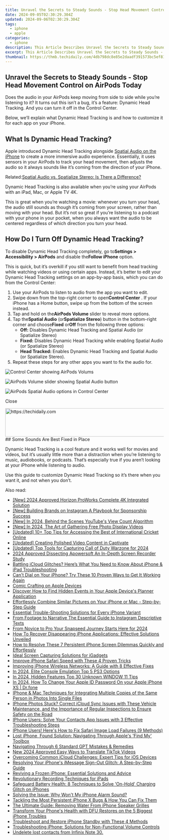 ```yaml
---
title: Unravel the Secrets to Steady Sounds - Stop Head Movement Control on AirPods Today!
date: 2024-09-05T02:30:29.304Z
updated: 2024-09-06T02:30:29.304Z
tags:
  - iphone
  - apple
categories:
  - iphone
description: This Article Describes Unravel the Secrets to Steady Sounds - Stop Head Movement Control on AirPods Today!
excerpt: This Article Describes Unravel the Secrets to Steady Sounds - Stop Head Movement Control on AirPods Today!
thumbnail: https://thmb.techidaily.com/4db798dc8e85e2daadf391573bc5ef81d7d7a8b53e675ec2733be93146fbbb0f.jpg
---
```


## Unravel the Secrets to Steady Sounds - Stop Head Movement Control on AirPods Today

 Does the audio in your AirPods keep moving from side to side while you’re listening to it? It turns out this isn’t a bug, it’s a feature: Dynamic Head Tracking. And you can turn it off in the Control Center.

 Below, we’ll explain what Dynamic Head Tracking is and how to customize it for each app on your iPhone.

## What Is Dynamic Head Tracking?

 Apple introduced Dynamic Head Tracking alongside [Spatial Audio on the iPhone](https://www.makeuseof.com/what-is-spatial-audio/) to create a more immersive audio experience. Essentially, it uses sensors in your AirPods to track your head movement, then adjusts the audio so it always sounds like it’s coming from the direction of your iPhone.

 Related:[Spatial Audio vs. Spatialize Stereo: Is There a Difference?](https://www.makeuseof.com/spatial-audio-vs-spatialize-stereo/)

 Dynamic Head Tracking is also available when you’re using your AirPods with an iPad, Mac, or Apple TV 4K.

 This is great when you’re watching a movie: whenever you turn your head, the audio still sounds as though it’s coming from your screen, rather than moving with your head. But it’s not so great if you’re listening to a podcast with your phone in your pocket, when you always want the audio to be centered regardless of which direction you turn your head.

## How Do I Turn Off Dynamic Head Tracking?

 To disable Dynamic Head Tracking completely, go to**Settings > Accessibility > AirPods** and disable the**Follow iPhone** option.

 This is quick, but it’s overkill if you still want to benefit from head tracking while watching videos or using certain apps. Instead, it’s better to edit your Dynamic Head Tracking settings on an app-by-app basis, which you can do from the Control Center:

1. Use your AirPods to listen to audio from the app you want to edit.
2. Swipe down from the top-right corner to open**Control Center** . If your iPhone has a Home button, swipe up from the bottom of the screen instead.
3. Tap and hold on the**AirPods Volume** slider to reveal more options.
4. Tap the**Spatial Audio** (or**Spatialize Stereo**) button in the bottom-right corner and choose**Fixed** or**Off** from the following three options:  
   * **Off:** Disables Dynamic Head Tracking and Spatial Audio (or Spatialize Stereo)  
   * **Fixed:** Disables Dynamic Head Tracking while enabling Spatial Audio (or Spatialize Stereo)  
   * **Head Tracked:** Enables Dynamic Head Tracking and Spatial Audio (or Spatialize Stereo).
5. Repeat these steps for any other apps you want to fix the audio for.

![Control Center showing AirPods Volums](https://static1.makeuseofimages.com/wordpress/wp-content/uploads/2021/12/Control-Center-showing-AirPods-Volums.jpg)

![AirPods Volume slider showing Spatial Audio button](https://static1.makeuseofimages.com/wordpress/wp-content/uploads/2021/12/AirPods-Volume-slider-showing-Spatial-Audio-button.jpg)

![AirPods Spatial Audio options in Control Center](https://static1.makeuseofimages.com/wordpress/wp-content/uploads/2021/12/AirPods-Spatial-Audio-options-in-Control-Center.jpg)

Close

<!-- affiliate ads begin -->
<a href="https://aligracehair.sjv.io/c/5597632/1918703/19272" target="_top" id="1918703">
  <img src="//a.impactradius-go.com/display-ad/19272-1918703" border="0" alt="https://techidaily.com" width="728" height="90"/>
</a>
<img height="0" width="0" src="https://aligracehair.sjv.io/i/5597632/1918703/19272" style="position:absolute;visibility:hidden;" border="0" />
<!-- affiliate ads end -->
## Some Sounds Are Best Fixed in Place

 Dynamic Head Tracking is a cool feature and it works well for movies and videos, but it’s usually little more than a distraction when you’re listening to music, audiobooks, or podcasts. That’s especially true if you aren’t looking at your iPhone while listening to audio.

 Use this guide to customize Dynamic Head Tracking so it’s there when you want it, and not when you don’t.

<ins class="adsbygoogle"
     style="display:block"
     data-ad-format="autorelaxed"
     data-ad-client="ca-pub-7571918770474297"
     data-ad-slot="1223367746"></ins>



<ins class="adsbygoogle"
     style="display:block"
     data-ad-client="ca-pub-7571918770474297"
     data-ad-slot="8358498916"
     data-ad-format="auto"
     data-full-width-responsive="true"></ins>



<span class="atpl-alsoreadstyle">Also read:</span>
<div><ul>
<li><a href="https://vp-tips.techidaily.com/new-2024-approved-horizon-proworks-complete-4k-integrated-solution/"><u>[New] 2024 Approved  Horizon ProWorks  Complete 4K Integrated Solution</u></a></li>
<li><a href="https://instagram-video-recordings.techidaily.com/new-building-brands-on-instagram-a-playbook-for-sponsorship-success/"><u>[New] Building Brands on Instagram  A Playbook for Sponsorship Success</u></a></li>
<li><a href="https://facebook-record-videos.techidaily.com/new-in-2024-behind-the-scenes-youtubes-view-count-algorithm/"><u>[New] In 2024, Behind the Scenes  YouTube's View Count Algorithm</u></a></li>
<li><a href="https://fox-glue.techidaily.com/new-in-2024-the-art-of-gathering-free-photo-display-videos/"><u>[New] In 2024, The Art of Gathering Free Photo Display Videos</u></a></li>
<li><a href="https://extra-hints.techidaily.com/updated-10plus-top-tips-for-accessing-the-best-of-international-cricket-online/"><u>[Updated] 10+ Top Tips for Accessing the Best of International Cricket Online</u></a></li>
<li><a href="https://screen-activity-recording.techidaily.com/updated-creating-polished-video-content-in-captivate/"><u>[Updated] Creating Polished Video Content in Captivate</u></a></li>
<li><a href="https://digital-screen-recording.techidaily.com/updated-top-tools-for-capturing-call-of-duty-warzone-for-2024/"><u>[Updated] Top Tools for Capturing Call of Duty Warzone for 2024</u></a></li>
<li><a href="https://visual-screen-recording.techidaily.com/2024-approved-dissecting-apowersoft-an-in-depth-screen-recorder-study/"><u>2024 Approved  Dissecting Apowersoft  An In-Depth Screen Recorder Study</u></a></li>
<li><a href="https://fox-that.techidaily.com/battling-icloud-glitches-heres-what-you-need-to-know-about-iphone-and-ipad-troubleshooting/"><u>Battling iCloud Glitches? Here’s What You Need to Know About iPhone & iPad Troubleshooting</u></a></li>
<li><a href="https://fox-that.techidaily.com/cant-dial-on-your-iphone-try-these-10-proven-ways-to-get-it-working-again/"><u>Can't Dial on Your iPhone? Try These 10 Proven Ways to Get It Working Again</u></a></li>
<li><a href="https://extra-information.techidaily.com/comic-crafting-on-apple-devices/"><u>Comic Crafting on Apple Devices</u></a></li>
<li><a href="https://fox-that.techidaily.com/discover-how-to-find-hidden-events-in-your-apple-devices-planner-application/"><u>Discover How to Find Hidden Events in Your Apple Device's Planner Application</u></a></li>
<li><a href="https://fox-that.techidaily.com/effortlessly-combine-similar-pictures-on-your-iphone-or-mac-step-by-step-guide/"><u>Effortlessly Combine Similar Pictures on Your iPhone or Mac - Step-by-Step Guide</u></a></li>
<li><a href="https://fox-that.techidaily.com/essential-trouble-shooting-solutions-for-every-iphone-variant/"><u>Essential Trouble-Shooting Solutions for Every iPhone Variant</u></a></li>
<li><a href="https://instagram-video-files.techidaily.com/from-footage-to-narrative-the-essential-guide-to-instagram-descriptive-texts/"><u>From Footage to Narrative  The Essential Guide to Instagram Descriptive Texts</u></a></li>
<li><a href="https://some-techniques.techidaily.com/from-novice-to-pro-your-snapseed-journey-starts-here-for-2024/"><u>From Novice to Pro  Your Snapseed Journey Starts Here for 2024</u></a></li>
<li><a href="https://fox-that.techidaily.com/how-to-recover-disappearing-iphone-applications-effective-solutions-unveiled/"><u>How To Recover Disappearing iPhone Applications: Effective Solutions Unveiled</u></a></li>
<li><a href="https://fox-that.techidaily.com/how-to-resolve-these-7-persistent-iphone-screen-dilemmas-quickly-and-effortlessly/"><u>How to Resolve These 7 Persistent iPhone Screen Dilemmas Quickly and Effortlessly</u></a></li>
<li><a href="https://video-screen-grab.techidaily.com/ideal-screen-capturing-solutions-for-igadgets/"><u>Ideal Screen Capturing Solutions for iGadgets</u></a></li>
<li><a href="https://fox-that.techidaily.com/improve-iphone-safari-speed-with-these-4-proven-tricks/"><u>Improve iPhone Safari Speed with These 4 Proven Tricks</u></a></li>
<li><a href="https://fox-that.techidaily.com/improving-iphone-wireless-networks-a-guide-with-8-effective-fixes/"><u>Improving iPhone Wireless Networks: A Guide with 8 Effective Fixes</u></a></li>
<li><a href="https://remote-screen-capture.techidaily.com/in-2024-elite-console-emulation-top-5-ps3-options/"><u>In 2024, Elite Console Emulation  Top 5 PS3 Options</u></a></li>
<li><a href="https://some-techniques.techidaily.com/in-2024-hidden-features-top-30-unknown-window-11-tips/"><u>In 2024, Hidden Features  Top 30 Unknown WINDOW 11 Tips</u></a></li>
<li><a href="https://iphone-unlock.techidaily.com/in-2024-how-to-change-your-apple-id-password-on-your-apple-iphone-xs-drfone-by-drfone-ios/"><u>In 2024, How To Change Your Apple ID Password On your Apple iPhone XS | Dr.fone</u></a></li>
<li><a href="https://fox-that.techidaily.com/iphone-and-mac-techniques-for-integrating-multiple-copies-of-the-same-person-in-photos-into-single-files/"><u>IPhone & Mac Techniques for Integrating Multiple Copies of the Same Person in Photos Into Single Files</u></a></li>
<li><a href="https://fox-that.techidaily.com/iphone-photos-stuck-correct-icloud-sync-issues-with-these-vehicle-maintenance-and-the-importance-of-regular-inspections-to-ensure-safety-on-the-road/"><u>IPhone Photos Stuck? Correct iCloud Sync Issues with These Vehicle Maintenance, and the Importance of Regular Inspections to Ensure Safety on the Road</u></a></li>
<li><a href="https://fox-that.techidaily.com/iphone-users-solve-your-contacts-app-issues-with-3-effective-troubleshooting-steps/"><u>IPhone Users: Solve Your Contacts App Issues with 3 Effective Troubleshooting Steps</u></a></li>
<li><a href="https://fox-that.techidaily.com/iphone-users-heres-how-to-fix-safari-image-load-failures-9-methods/"><u>IPhone Users! Here's How to Fix Safari Image Load Failures (9 Methods)</u></a></li>
<li><a href="https://fox-that.techidaily.com/lost-iphone-found-solution-navigating-through-apples-find-my-toolbox/"><u>Lost iPhone, Found Solution: Navigating Through Apple's 'Find My' Toolbox</u></a></li>
<li><a href="https://tech-savvy.techidaily.com/navigating-through-6-standard-gpt-mistakes-and-remedies/"><u>Navigating Through 6 Standard GPT Mistakes & Remedies</u></a></li>
<li><a href="https://ai-video-translation.techidaily.com/new-2024-approved-easy-ways-to-translate-tiktok-videos/"><u>New 2024 Approved Easy Ways to Translate TikTok Videos</u></a></li>
<li><a href="https://fox-that.techidaily.com/overcoming-common-icloud-challenges-expert-tips-for-ios-devices/"><u>Overcoming Common iCloud Challenges: Expert Tips for iOS Devices</u></a></li>
<li><a href="https://fox-that.techidaily.com/resolving-your-iphones-imessage-sign-out-glitch-a-step-by-step-guide/"><u>Resolving Your iPhone's iMessage Sign-Out Glitch: A Step-by-Step Guide</u></a></li>
<li><a href="https://fox-that.techidaily.com/reviving-a-frozen-iphone-essential-solutions-and-advice/"><u>Reviving a Frozen iPhone: Essential Solutions and Advice</u></a></li>
<li><a href="https://on-screen-recording.techidaily.com/revolutionary-recording-techniques-for-ipads/"><u>Revolutionary Recording Techniques for iPads</u></a></li>
<li><a href="https://fox-that.techidaily.com/safeguard-battery-health-8-techniques-to-solve-on-hold-charging-glitch-on-iphones/"><u>Safeguard Battery Health: 8 Techniques to Solve 'On-Hold' Charging Glitch on iPhones</u></a></li>
<li><a href="https://fox-that.techidaily.com/solving-the-issue-why-wont-my-iphone-alarm-sound/"><u>Solving the Issue: Why Won't My iPhone Alarm Sound?</u></a></li>
<li><a href="https://fox-that.techidaily.com/tackling-the-most-persistent-iphone-x-bugs-and-how-you-can-fix-them/"><u>Tackling the Most Persistent iPhone X Bugs & How You Can Fix Them</u></a></li>
<li><a href="https://fox-that.techidaily.com/the-ultimate-guide-removing-water-from-iphone-speaker-grilles/"><u>The Ultimate Guide: Removing Water From iPhone Speaker Grilles</u></a></li>
<li><a href="https://fox-that.techidaily.com/transform-your-phones-health-with-dfu-restores-on-the-5-biggest-iphone-troubles/"><u>Transform Your Phone's Health with DFU Restores on the 5 Biggest iPhone Troubles</u></a></li>
<li><a href="https://fox-that.techidaily.com/troubleshoot-and-restore-iphone-standby-with-these-4-methods/"><u>Troubleshoot and Restore iPhone Standby with These 4 Methods</u></a></li>
<li><a href="https://fox-that.techidaily.com/troubleshooting-iphone-solutions-for-non-functional-volume-controls/"><u>Troubleshooting iPhone: Solutions for Non-Functional Volume Controls</u></a></li>
<li><a href="https://techidaily.com/undelete-lost-contacts-from-infinix-note-30-by-fonelab-android-recover-contacts/"><u>Undelete lost contacts from Infinix Note 30.</u></a></li>
</ul></div>
